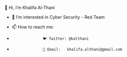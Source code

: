👋 Hi, I’m Khalifa Al-Thani

- 👀 I’m interested in Cyber Security -  Red Team

- 📫 How to reach me:
-                   🐦 Twitter: @kalthani
-                   📨 Email:   khalifa.althani@gmail.com
